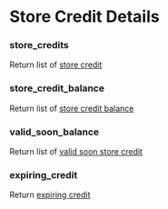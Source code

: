 # Store Credit Details

### store\_credits

Return list of [store credit](liquid/variables/storecredit.md)



### store\_credit\_balance

Return list of [store credit balance](liquid/variables/account/store-credit-details/store-credit-balance.md)



### valid\_soon\_balance

Return list of [valid soon store credit](liquid/variables/account/store-credit-details/store-credit-valid-soon-balance.md)



### expiring\_credit

Return [expiring credit](liquid/variables/account/store-credit-details/expiring-store-credit.md)

